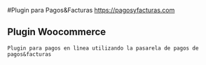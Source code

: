#Plugin para Pagos&Facturas
https://pagosyfacturas.com


## Plugin Woocommerce
````
Plugin para pagos en lìnea utilizando la pasarela de pagos de pagos&facturas
````

